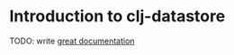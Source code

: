 # Introduction to clj-datastore

TODO: write [great documentation](http://jacobian.org/writing/great-documentation/what-to-write/)
